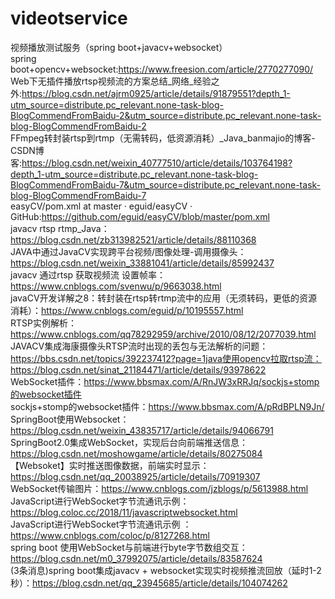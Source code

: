 # videotservice
视频播放测试服务（spring boot+javacv+websocket）  
spring boot+opencv+websocket:https://www.freesion.com/article/2770277090/  
Web下无插件播放rtsp视频流的方案总结_网络_经验之外:https://blog.csdn.net/ajrm0925/article/details/91879551?depth_1-utm_source=distribute.pc_relevant.none-task-blog-BlogCommendFromBaidu-2&utm_source=distribute.pc_relevant.none-task-blog-BlogCommendFromBaidu-2  
FFmpeg转封装rtsp到rtmp（无需转码，低资源消耗）_Java_banmajio的博客-CSDN博客:https://blog.csdn.net/weixin_40777510/article/details/103764198?depth_1-utm_source=distribute.pc_relevant.none-task-blog-BlogCommendFromBaidu-7&utm_source=distribute.pc_relevant.none-task-blog-BlogCommendFromBaidu-7  
easyCV/pom.xml at master · eguid/easyCV · GitHub:https://github.com/eguid/easyCV/blob/master/pom.xml  
javacv rtsp rtmp_Java：https://blog.csdn.net/zb313982521/article/details/88110368  
JAVA中通过JavaCV实现跨平台视频/图像处理-调用摄像头：https://blog.csdn.net/weixin_33881041/article/details/85992437  
javacv 通过rtsp 获取视频流 设置帧率：https://www.cnblogs.com/svenwu/p/9663038.html  
javaCV开发详解之8：转封装在rtsp转rtmp流中的应用（无须转码，更低的资源消耗）：https://www.cnblogs.com/eguid/p/10195557.html  
RTSP实例解析：https://www.cnblogs.com/qq78292959/archive/2010/08/12/2077039.html  
JAVACV集成海康摄像头RTSP流时出现的丢包与无法解析的问题：https://bbs.csdn.net/topics/392237412?page=1java使用opencv拉取rtsp流：https://blog.csdn.net/sinat_21184471/article/details/93978622  
WebSocket插件：https://www.bbsmax.com/A/RnJW3xRRJq/sockjs+stomp的websocket插件  
sockjs+stomp的websocket插件：https://www.bbsmax.com/A/pRdBPLN9Jn/  
SpringBoot使用Websocket：https://blog.csdn.net/weixin_43835717/article/details/94066791  
SpringBoot2.0集成WebSocket，实现后台向前端推送信息：https://blog.csdn.net/moshowgame/article/details/80275084  
【Websoket】实时推送图像数据，前端实时显示：https://blog.csdn.net/qq_20038925/article/details/70919307  
WebSocket传输图片：https://www.cnblogs.com/jzblogs/p/5613988.html  
JavaScript进行WebSocket字节流通讯示例：https://blog.coloc.cc/2018/11/javascriptwebsocket.html  
JavaScript进行WebSocket字节流通讯示例 ：https://www.cnblogs.com/coloc/p/8127268.html  
spring boot 使用WebSocket与前端进行byte字节数组交互：https://blog.csdn.net/m0_37992075/article/details/83587624  
(3条消息)spring boot集成javacv + websocket实现实时视频推流回放（延时1-2秒）：https://blog.csdn.net/qq_23945685/article/details/104074262  
